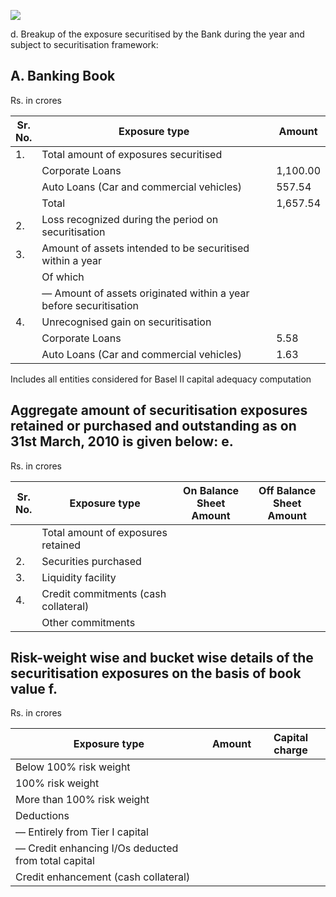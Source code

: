 ![](_page_0_Picture_0.jpeg)

d. Breakup of the exposure securitised by the Bank during the year and subject to securitisation framework:

## A. Banking Book

Rs. in crores

| Sr.<br>No. | Exposure type                                                     | Amount   |
|------------|-------------------------------------------------------------------|----------|
| 1.         | Total amount of exposures securitised                             |          |
|            | Corporate Loans                                                   | 1,100.00 |
|            | Auto Loans (Car and commercial vehicles)                          | 557.54   |
|            | Total                                                             | 1,657.54 |
| 2.         | Loss recognized during the period on securitisation               |          |
| 3.         | Amount of assets intended to be securitised within a year         |          |
|            | Of which                                                          |          |
|            | — Amount of assets originated within a year before securitisation |          |
| 4.         | Unrecognised gain on securitisation                               |          |
|            | Corporate Loans                                                   | 5.58     |
|            | Auto Loans (Car and commercial vehicles)                          | 1.63     |

Includes all entities considered for Basel II capital adequacy computation

## Aggregate amount of securitisation exposures retained or purchased and outstanding as on 31st March, 2010 is given below: e.

Rs. in crores

| Sr.<br>No. | Exposure type                        | On Balance Sheet<br>Amount | Off Balance Sheet<br>Amount |
|------------|--------------------------------------|----------------------------|-----------------------------|
|            | Total amount of exposures retained   |                            |                             |
| 2.         | Securities purchased                 |                            |                             |
| 3.         | Liquidity facility                   |                            |                             |
| 4.         | Credit commitments (cash collateral) |                            |                             |
|            | Other commitments                    |                            |                             |

## Risk-weight wise and bucket wise details of the securitisation exposures on the basis of book value f.

Rs. in crores

| Exposure type                                       | Amount | Capital charge |
|-----------------------------------------------------|--------|----------------|
| Below 100% risk weight                              |        |                |
| 100% risk weight                                    |        |                |
| More than 100% risk weight                          |        |                |
| Deductions                                          |        |                |
| — Entirely from Tier I capital                      |        |                |
| — Credit enhancing I/Os deducted from total capital |        |                |
| Credit enhancement (cash collateral)                |        |                |